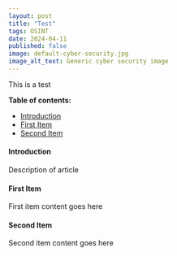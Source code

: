 ```yaml
---
layout: post
title: "Test"
tags: OSINT
date: 2024-04-11
published: false
image: default-cyber-security.jpg
image_alt_text: Generic cyber security image
---
```

This is a test

**Table of contents:**
- [Introduction](#item-one)
- [First Item](#item-two)
- [Second Item](#item-three)

<!-- headings -->
<a id="item-one"></a>
#### Introduction
Description of article 

<a id="item-two"></a>
#### First Item
First item content goes here

<a id="item-three"></a>
#### Second Item
Second item content goes here
